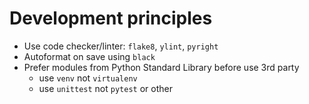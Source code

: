 # Development principles

- Use code checker/linter: `flake8`, `ylint`, `pyright`
- Autoformat on save using `black`
- Prefer modules from Python Standard Library before use 3rd party
  - use `venv` not `virtualenv`
  - use `unittest` not `pytest` or other
